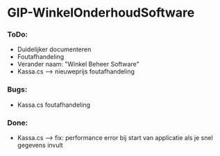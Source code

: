 # GIP-WinkelOnderhoudSoftware
### ToDo:

- Duidelijker documenteren
- Foutafhandeling
- Verander naam: "Winkel Beheer Software"
- Kassa.cs --> nieuweprijs foutafhandeling

### Bugs: 

- Kassa.cs foutafhandeling

### Done:

- Kassa.cs --> fix: performance error bij start van applicatie als je snel gegevens invult
